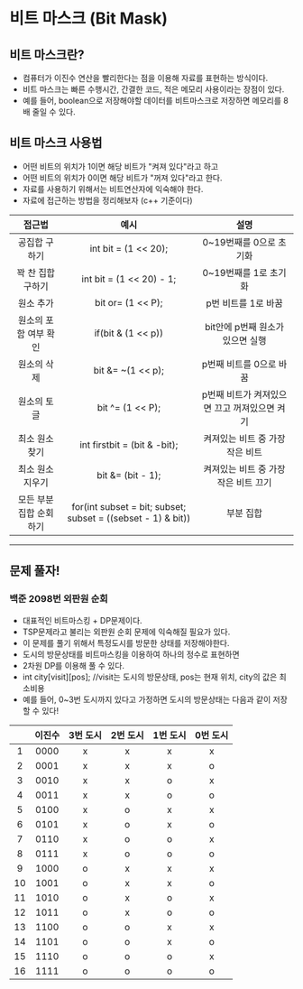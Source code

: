 # 비트 마스크 (Bit Mask)

## 비트 마스크란?
 - 컴퓨터가 이진수 연산을 빨리한다는 점을 이용해 자료를 표현하는 방식이다.
 - 비트 마스크는 빠른 수행시간, 간결한 코드, 적은 메모리 사용이라는 장점이 있다.
 - 예를 들어, boolean으로 저장해야할 데이터를 비트마스크로 저장하면 메모리를 8배 줄일 수 있다.

## 비트 마스크 사용법
- 어떤 비트의 위치가 1이면 해당 비트가 "켜져 있다"라고 하고
- 어떤 비트의 위치가 0이면 해당 비트가 "꺼져 있다"라고 한다.
- 자료를 사용하기 위해서는 비트연산자에 익숙해야 한다.
- 자료에 접근하는 방법을 정리해보자 (c++ 기준이다)

|접근법|예시|설명|
|:---:|:---:|:---:|
|공집합 구하기|int bit = (1 << 20); |0~19번째를 0으로 초기화|
|꽉 찬 집합 구하기|int bit  = (1 << 20) - 1; | 0~19번째를 1로 초기화| 
|원소 추가| bit or= (1 << P); |p번 비트를 1로 바꿈|
|원소의 포함 여부 확인|if(bit & (1 << p)) | bit안에 p번째 원소가 있으면 실행|
|원소의 삭제| bit &= ~(1 << p); | p번째 비트를 0으로 바꿈 |
|원소의 토글| bit ^= (1 << P); | p번째 비트가 켜져있으면 끄고 꺼져있으면 켜기 |
|최소 원소 찾기|int firstbit = (bit & -bit); |켜져있는 비트 중 가장 작은 비트 |
|최소 원소 지우기| bit &= (bit - 1); |켜져있는 비트 중 가장 작은 비트 끄기 |
|모든 부분 집합 순회하기|for(int subset = bit; subset; subset = ((sebset - 1) & bit))| 부분 집합 |

---

## 문제 풀자!
### 백준 2098번 외판원 순회
- 대표적인 비트마스킹 + DP문제이다.
- TSP문제라고 불리는 외판원 순회 문제에 익숙해질 필요가 있다.
- 이 문제를 풀기 위해서 특정도시를 방문한 상태를 저장해야한다.
- 도시의 방문상태를 비트마스킹을 이용하여 하나의 정수로 표현하면
- 2차원 DP를 이용해 풀 수 있다.
- int city[visit][pos]; //visit는 도시의 방문상태, pos는 현재 위치, city의 값은 최소비용
- 예를 들어, 0~3번 도시까지 있다고 가정하면 도시의 방문상태는 다음과 같이 저장할 수 있다!

|  | 이진수 | 3번 도시 | 2번 도시 | 1번 도시 | 0번 도시 |
|:---:|:---:|:---:|:---:|:---:|:---:|
| 1 | 0000 | x | x | x | x |
| 2 | 0001 | x | x | x | o |
| 3 | 0010 | x | x | o | x |
| 4 | 0011 | x | x | o | o |
| 5 | 0100 | x | o | x | x |
| 6 | 0101 | x | o | x | o |
| 7 | 0110 | x | o | o | x |
| 8 | 0111 | x | o | o | o |
| 9 | 1000 | o | x | x | x |
| 10 | 1001 | o | x | x | o |
| 11 | 1010 | o | x | o | x |
| 12 | 1011 | o | x | o | o |
| 13 | 1100 | o | o | x | x |
| 14 | 1101 | o | o | x | o |
| 15 | 1110 | o | o | o | x |
| 16 | 1111 | o | o | o | o |



 
